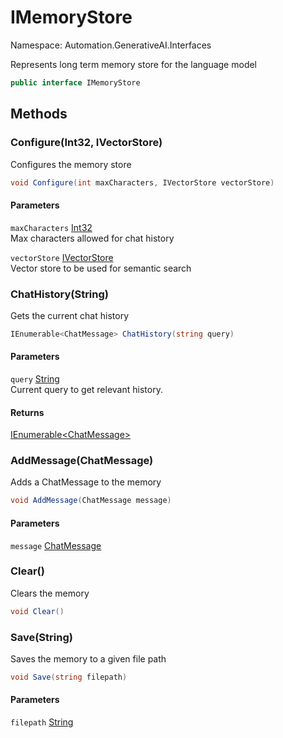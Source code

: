 # IMemoryStore

Namespace: Automation.GenerativeAI.Interfaces

Represents long term memory store for the language model

```csharp
public interface IMemoryStore
```

## Methods

### **Configure(Int32, IVectorStore)**

Configures the memory store

```csharp
void Configure(int maxCharacters, IVectorStore vectorStore)
```

#### Parameters

`maxCharacters` [Int32](https://docs.microsoft.com/en-us/dotnet/api/system.int32)<br>
Max characters allowed for chat history

`vectorStore` [IVectorStore](./automation.generativeai.interfaces.ivectorstore.md)<br>
Vector store to be used for semantic search

### **ChatHistory(String)**

Gets the current chat history

```csharp
IEnumerable<ChatMessage> ChatHistory(string query)
```

#### Parameters

`query` [String](https://docs.microsoft.com/en-us/dotnet/api/system.string)<br>
Current query to get relevant history.

#### Returns

[IEnumerable&lt;ChatMessage&gt;](https://docs.microsoft.com/en-us/dotnet/api/system.collections.generic.ienumerable-1)<br>

### **AddMessage(ChatMessage)**

Adds a ChatMessage to the memory

```csharp
void AddMessage(ChatMessage message)
```

#### Parameters

`message` [ChatMessage](./automation.generativeai.interfaces.chatmessage.md)<br>

### **Clear()**

Clears the memory

```csharp
void Clear()
```

### **Save(String)**

Saves the memory to a given file path

```csharp
void Save(string filepath)
```

#### Parameters

`filepath` [String](https://docs.microsoft.com/en-us/dotnet/api/system.string)<br>
